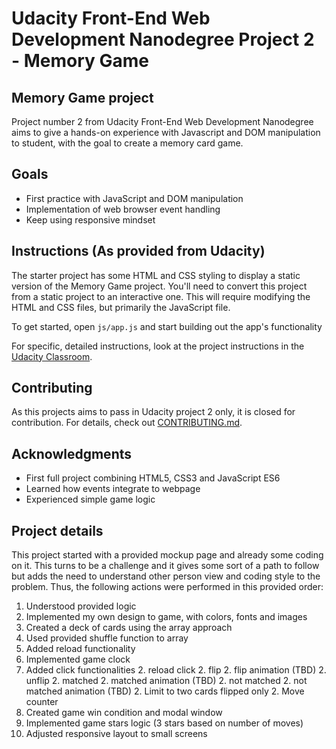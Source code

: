 # Udacity Front-End Web Development Nanodegree Project 2 - Memory Game

## Memory Game project

Project number 2 from Udacity Front-End Web Development Nanodegree aims to give a hands-on experience with Javascript and DOM manipulation to student, with the goal to create a memory card game.

## Goals

- First practice with JavaScript and DOM manipulation
- Implementation of web browser event handling
- Keep using responsive mindset


## Instructions (As provided from Udacity)

The starter project has some HTML and CSS styling to display a static version of the Memory Game project. You'll need to convert this project from a static project to an interactive one. This will require modifying the HTML and CSS files, but primarily the JavaScript file.

To get started, open `js/app.js` and start building out the app's functionality

For specific, detailed instructions, look at the project instructions in the [Udacity Classroom](https://classroom.udacity.com/me).

## Contributing

As this projects aims to pass in Udacity project 2 only, it is closed for contribution.
For details, check out [CONTRIBUTING.md](CONTRIBUTING.md).

## Acknowledgments

- First full project combining HTML5, CSS3 and JavaScript ES6
- Learned how events integrate to webpage
- Experienced simple game logic

## Project details

This project started with a provided mockup page and already some coding on it. This turns to be a challenge and it gives some sort of a path to follow but adds the need to understand other person view and coding style to the problem.
Thus, the following actions were performed in this provided order:
1. Understood provided logic
1. Implemented my own design to game, with colors, fonts and images
1. Created a deck of cards using the array approach
1. Used provided shuffle function to array
1. Added reload functionality
1. Implemented game clock
1. Added click functionalities
    2. reload click
    2. flip
    2. flip animation (TBD)
    2. unflip
    2. matched
    2. matched animation (TBD)
    2. not matched
    2. not matched animation (TBD)
    2. Limit to two cards flipped only
    2. Move counter
1. Created game win condition and modal window
1. Implemented game stars logic (3 stars based on number of moves)
1. Adjusted responsive layout to small screens
